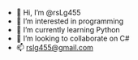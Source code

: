 - 👋 Hi, I’m @rsLg455
- 👀 I’m interested in programming
- 🌱 I’m currently learning Python
- 💞️ I’m looking to collaborate on C#
- 📫 rslg455@gmail.com

<!---
rsLg455/rsLg455 is a ✨ special ✨ repository because its `README.md` (this file) appears on your GitHub profile.
You can click the Preview link to take a look at your changes.
--->

